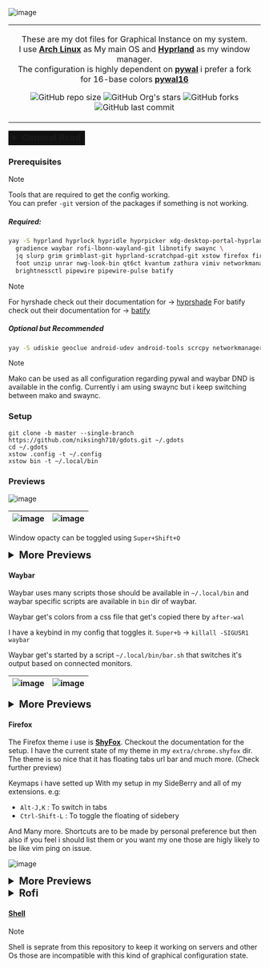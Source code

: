 <p align="center" style="color:grey">

![image](https://github.com/niksingh710/gdots/assets/60490474/d8c152e5-8f4e-4b78-a386-31531584881f)

<div align="center">
<table>
<tbody>
<td align="center">
<img width="2000" height="0"><br>

These are my dot files for Graphical Instance on my system.<br>
I use **[Arch Linux](https://archlinux.org)** as My main OS and **[Hyprland](https://hyprland.org)** as my window manager.<br>
The configuration is highly dependent on **[pywal](https://github.com/dylanaraps/pywal)** i prefer a fork for 16-base colors **[pywal16](https://github.com/eylles/pywal16)** <br>

![GitHub repo size](https://img.shields.io/github/repo-size/niksingh710/gdots)
![GitHub Org's stars](https://img.shields.io/github/stars/niksingh710%2Fgdots)
![GitHub forks](https://img.shields.io/github/forks/niksingh710/gdots)
![GitHub last commit](https://img.shields.io/github/last-commit/niksingh710/gdots)

<img width="2000" height="0">
</td>
</tbody>
</table>
</div>
</p>

<table>
<tbody>
<td style="background:#000000ee;">
<details>
  <summary style="font-weight:bold;font-size:18px;">General Read</summary>

**If you are Reading this, you are probably interested in my dotfiles.<br> I have a few things to say before you start using them.**

> *I use autologin via `~/.zprofile`*

```zsh
# Ensures me getting auto logged in into Hyprland
check() {
command -v "$1" &>/dev/null
}

check center-align && {
echo "$USER" | center-align
}

check Hyprland && {
pgrep -x Hyprland &>/dev/null || Hyprland &>/dev/null
} || {
echo "Hyprland Not found will not launch it as GUI instance"
}
```

<div align="center">
<table>
<tbody>
<td align="center">

> <small>**GTK**: adw-gtk3 (gradience for colors) **KDE/QT**: Kvantum (pywal theme) <br> > [nwg-look-bin,qt6ct] </small><br>

</td>
</tbody>
</table>
</div>
</p>

- *Wal*: My most of the colors are generated from `pywal16` i have added templates but if you want to look at a generated file for reference, You can find that at `extra/wal` this is in the same format as it will be generated inside `~/.cache/wal`.
It has been generated using image below ![wall_secondary](https://github.com/niksingh710/gdots/assets/60490474/7e9a9661-6bd5-4aa5-a552-7c793781d2f6)

- **Stow** : Stow is the tool i prefer to manage my dot files (i use `xstow` to be exact but it shouldn't matter).

  ```bash
  stow ./dir -t <target dir>
  ```

  e.g

  ```bash
  stow .config -t ~/.config
  ```

  Will create softlinks to all the dir inside repos `.config` to `~/.config/`

- **Pywal** : As i have mentioned earlier i use a pywal fork. It provides a 16 base color scheme.

  **pywal16** provides `.lighten(val%)` and `.darken(val%)` to lighten or darken the colors.
  I use them in my templates so normal `pywal` won't work here.

  ```bash
  wal -a 92 --cols16 darken --recursive -i ./path/to/wallpaper/or/dir -o after-wal
  ```

  <sub>You can check about `wal` command args by doing `wal --help`<sub>

  I want to grab your attention here for the `after-wal` script.

  - **after-wal** : This will be executed after wal command is executed. <br>
    The `wal` command will generate all the color schemes from the `~/.config/wal/templates/` dir and place them in `~/.cache/wal`.<br>
    It is the after wal command that places the color schemes in the right place and does the right thing.<br>
    e.g
    - It copies `colors-waybar.css` to `~/.config/waybar/colors.css` (this file is in .gitignore)
    - It copies kvantum theme with a name of `pywal` also takes care for dir creation.
    - It copies gradience theme with a name of `pywal` also takes care for dir creation.
    - It copies background image for firefox to `~/.mozilla/firefox/xxxx.default/chrome/`<br>
      This is acheived by placing a `bg` named file in the `mozilla` dir and then finding the file by using `fd` command and placing `wallpaper.png` to that dir
    - It generates a blurred version fo the wallpaper with name `~/.cache/wal-blurr.png`

  After executing stow you will find this command in you `~/.local/bin` dir.

</details>
</td>
</tbody>
</table>

### Prerequisites

> [!Note]
> Tools that are required to get the config working.<br>
> You can prefer `-git` version of the packages if something is not working.

##### Required:

```bash
yay -S hyprland hyprlock hypridle hyprpicker xdg-desktop-portal-hyprland hyprshade \
  gradience waybar rofi-lbonn-wayland-git libnotify swaync \
  jq slurp grim grimblast-git hyprland-scratchpad-git xstow firefox firefox-pwa-bin \
  foot unzip unrar nwg-look-bin qt6ct kvantum zathura vimiv networkmanager bluez-utils \
  brightnessctl pipewire pipewire-pulse batify
```

> [!Note]
> For hyrshade check out their documentation for -> [hyprshade](https://github.com/loqusion/hyprshade)
> For batify check out their documentation for -> [batify](https://github.com/Ventto/batify)

##### Optional but Recommended

```bash
yay -S udiskie geoclue android-udev android-tools scrcpy networkmanager-dmenu-git kdeconnect mpv
```

> [!Note]
> Mako can be used as all configuration regarding pywal and waybar DND is available in the config.
> Currently i am using swaync but i keep switching between mako and swaync.

### Setup

```
git clone -b master --single-branch https://github.com/niksingh710/gdots.git ~/.gdots
cd ~/.gdots
xstow .config -t ~/.config
xstow bin -t ~/.local/bin
```

### Previews

![image](https://github.com/niksingh710/gdots/assets/60490474/2abeda48-1349-4226-b46e-35e74dc4992f)

| ![image](https://github.com/niksingh710/gdots/assets/60490474/2abeda48-1349-4226-b46e-35e74dc4992f) | ![image](https://github.com/niksingh710/gdots/assets/60490474/3f5b2ac4-f27f-4363-980a-7c2a45eb2e91) |
| --------------------------------------------------------------------------------------------------- | --------------------------------------------------------------------------------------------------- |

Window opacty can be toggled using `Super+Shift+O`

<details>
  <summary style="font-size: 20px; font-weight: bold;"> More Previews </summary>

<video autoplay loop width="720" src="https://github.com/niksingh710/gdots/assets/60490474/5d53a696-e7cb-470e-bc76-f302a078bf8a"></video>

<video autoplay loop width="720" src="https://github.com/niksingh710/gdots/assets/60490474/b2ed9c4e-e971-4983-84a5-742e88c38ad5"></video>

</details>

#### Waybar

Waybar uses many scripts those should be available in `~/.local/bin` and waybar specific scripts are available in `bin` dir of waybar.

Waybar get's colors from a css file that get's copied there by `after-wal`

I have a keybind in my config that toggles it. `Super+b` -> `killall -SIGUSR1 waybar`

Waybar get's started by a script `~/.local/bin/bar.sh` that switches it's output based on connected monitors.

| ![image](https://github.com/niksingh710/gdots/assets/60490474/e6819215-54de-499d-bbd0-85742bdddf3f) | ![image](https://github.com/niksingh710/gdots/assets/60490474/2870a9e6-b6d6-4a07-8ab9-580858a6f628) |
| --------------------------------------------------------------------------------------------------- | --------------------------------------------------------------------------------------------------- |

<details>
  <summary style="font-size: 20px; font-weight: bold;"> More Previews </summary>

| <video height="1080" autoplay loop src="https://github.com/niksingh710/gdots/assets/60490474/7dbaf637-1ffd-4437-8eb2-489737ef6ee0">""</video> | Update Tooltip Preview ![image](https://github.com/niksingh710/gdots/assets/60490474/b55509a2-3cb2-4e32-9e73-62503689b2cf) |
| --------------------------------------------------------------------------------------------------------------------------------------------- | -------------------------------------------------------------------------------------------------------------------------- |

</details>

#### Firefox

The Firefox theme i use is **[ShyFox](https://github.com/Naezr/ShyFox)**.
Checkout the documentation for the setup.
I have the current state of my theme in my `extra/chrome.shyfox` dir.
The theme is so nice that it has floating tabs url bar and much more. (Check further preview)

Keymaps i have setted up With my setup in my SideBerry and all of my extensions.
e.g:

- `Alt-J,K` : To switch in tabs
- `Ctrl-Shift-L` : To toggle the floating of sidebery

And Many more. Shortcuts are to be made by personal preference but then also if you feel i should list them or you want my one those are higly likely to be like vim ping on issue.

![image](https://github.com/niksingh710/gdots/assets/60490474/9cfed420-ef64-4d98-8e20-ff0ab1fa7b29)

<details>
  <summary style="font-size: 20px; font-weight: bold;"> More Previews </summary>

<video width="720" autoplay loop src="https://github.com/niksingh710/gdots/assets/60490474/ade74632-e7b3-4706-82de-1c46e8dddec8"></video>

| ![image](https://github.com/niksingh710/gdots/assets/60490474/6e4671bf-2c02-48a0-b210-471ac5c68944) | ![image](https://github.com/niksingh710/gdots/assets/60490474/58c9449c-0158-4db9-9406-34af8221f51a) |
| --------------------------------------------------------------------------------------------------- | --------------------------------------------------------------------------------------------------- |

![image](https://github.com/niksingh710/gdots/assets/60490474/acbc83be-364b-4eea-9d56-5ff72d72ce34)

</details>

<details>
  <summary style="font-size: 20px; font-weight: bold;">Rofi</summary>

| ![image](https://github.com/niksingh710/gdots/assets/60490474/52eddafd-9227-4d99-becc-5942ecd556db) | ![image](https://github.com/niksingh710/gdots/assets/60490474/46531dc3-f76f-499d-ad98-c085e77fbf5b) |
| --------------------------------------------------------------------------------------------------- | --------------------------------------------------------------------------------------------------- |

</details>

<p align="center" style="color:grey">

#### [Shell](https://github.com/niksingh710/cli)

> [!Note]
> Shell is seprate from this repository to keep it working on servers and other Os those are incompatible with this kind of graphical configuration state.

</p>
